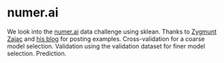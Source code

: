 # numer.ai

We look into the [numer.ai](https://numer.ai/) data challenge using sklean. Thanks to [Zygmunt Zając](https://github.com/zygmuntz/numer.ai) and [his blog](http://fastml.com/numerai-like-kaggle-but-with-a-clean-dataset-top-ten-in-the-money-and-recurring-payouts/) for posting examples. Cross-validation for a coarse model selection. Validation using the validation dataset for finer model selection. Prediction.
